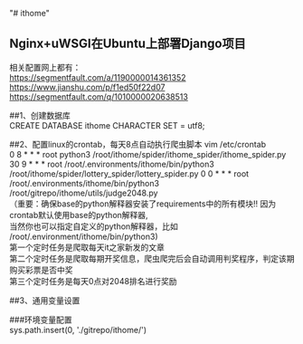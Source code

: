 "# ithome" 
## Nginx+uWSGI在Ubuntu上部署Django项目 
相关配置网上都有：  
https://segmentfault.com/a/1190000014361352  
https://www.jianshu.com/p/f1ed50f22d07  
https://segmentfault.com/q/1010000020638513

##1、创建数据库  
CREATE DATABASE ithome CHARACTER SET = utf8;

##2、配置linux的crontab，每天8点自动执行爬虫脚本
vim /etc/crontab  
0 8 * * * root python3 /root/ithome/spider/ithome_spider/ithome_spider.py  
30 9 * * * root /root/.environments/ithome/bin/python3 /root/ithome/spider/lottery_spider/lottery_spider.py
0 0 * * * root /root/.environments/ithome/bin/python3 /root/gitrepo/ithome/utils/judge2048.py    
（重要：确保base的python解释器安装了requirements中的所有模块!!   因为crontab默认使用base的python解释器,  
当然你也可以指定自定义的python解释器，比如 /root/.environment/ithome/bin/python3)  
第一个定时任务是爬取每天it之家新发的文章  
第二个定时任务是爬取每期开奖信息，爬虫爬完后会自动调用判奖程序，判定该期购买彩票是否中奖  
第三个定时任务是每天0点对2048排名进行奖励


##3、通用变量设置
[^_^]: #()
###1、配置settings.py下的数据库参数
    1) DATABASES_HOST = 'localhost'  
    2) DATABASES_NAME = 'ithome'  
    3) DATABASES_USER = 'root'  
    4) DATABASES_PASSWORD = '123456'  
###2、配置settings.py下的邮件参数
    1) EMAIL_HOST = "smtp.qq.com"  
    2) EMAIL_PORT = 25  
    3) EMAIL_HOST_USER = "xxx@qq.com"  
    4) EMAIL_HOST_PASSWORD = "xxx"   #这个是授权码，不是密码
    5) EMAIL_USE_TLS = False
    6) EMAIL_FROM = "xxx"
###3、部署网页网址（用在发送给别人的注册邮件中）
    ip_addr = "https://www.qxdq.xyz"    

###环境变量配置  
sys.path.insert(0, './gitrepo/ithome/') 
  

